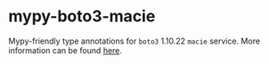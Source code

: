 # mypy-boto3-macie

Mypy-friendly type annotations for `boto3` 1.10.22 `macie` service.
More information can be found [here](https://github.com/vemel/mypy_boto3).